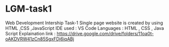 # LGM-task1
Web Development Intership Task-1
Single page website is created by using HTML ,CSS ,JavaScript
IDE used : VS Code
Languages : HTML , CSS , Java Script
Explaination link : https://drive.google.com/drive/folders/11oa0t-oAKDVRW41zCn85SgxFDj6iqABj
